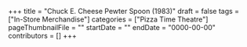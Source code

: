 +++
title = "Chuck E. Cheese Pewter Spoon (1983)"
draft = false
tags = ["In-Store Merchandise"]
categories = ["Pizza Time Theatre"]
pageThumbnailFile = ""
startDate = ""
endDate = "0000-00-00"
contributors = []
+++
